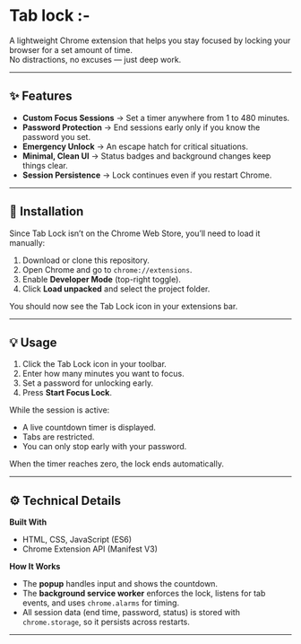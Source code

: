 #  Tab lock :-

A lightweight Chrome extension that helps you stay focused by locking your browser for a set amount of time.  
No distractions, no excuses — just deep work.

---

## ✨ Features

- **Custom Focus Sessions** → Set a timer anywhere from 1 to 480 minutes.  
- **Password Protection** → End sessions early only if you know the password you set.  
- **Emergency Unlock** → An escape hatch for critical situations.  
- **Minimal, Clean UI** → Status badges and background changes keep things clear.  
- **Session Persistence** → Lock continues even if you restart Chrome.  

---

## 🚀 Installation

Since Tab Lock isn’t on the Chrome Web Store, you’ll need to load it manually:

1. Download or clone this repository.  
2. Open Chrome and go to `chrome://extensions`.  
3. Enable **Developer Mode** (top-right toggle).  
4. Click **Load unpacked** and select the project folder.  

You should now see the Tab Lock icon in your extensions bar.

---

## 💡 Usage

1. Click the Tab Lock icon in your toolbar.  
2. Enter how many minutes you want to focus.  
3. Set a password for unlocking early.  
4. Press **Start Focus Lock**.  

While the session is active:  
- A live countdown timer is displayed.  
- Tabs are restricted.  
- You can only stop early with your password.  

When the timer reaches zero, the lock ends automatically.

---

## ⚙️ Technical Details

**Built With**  
- HTML, CSS, JavaScript (ES6)  
- Chrome Extension API (Manifest V3)  

**How It Works**  
- The **popup** handles input and shows the countdown.  
- The **background service worker** enforces the lock, listens for tab events, and uses `chrome.alarms` for timing.  
- All session data (end time, password, status) is stored with `chrome.storage`, so it persists across restarts.  

---
